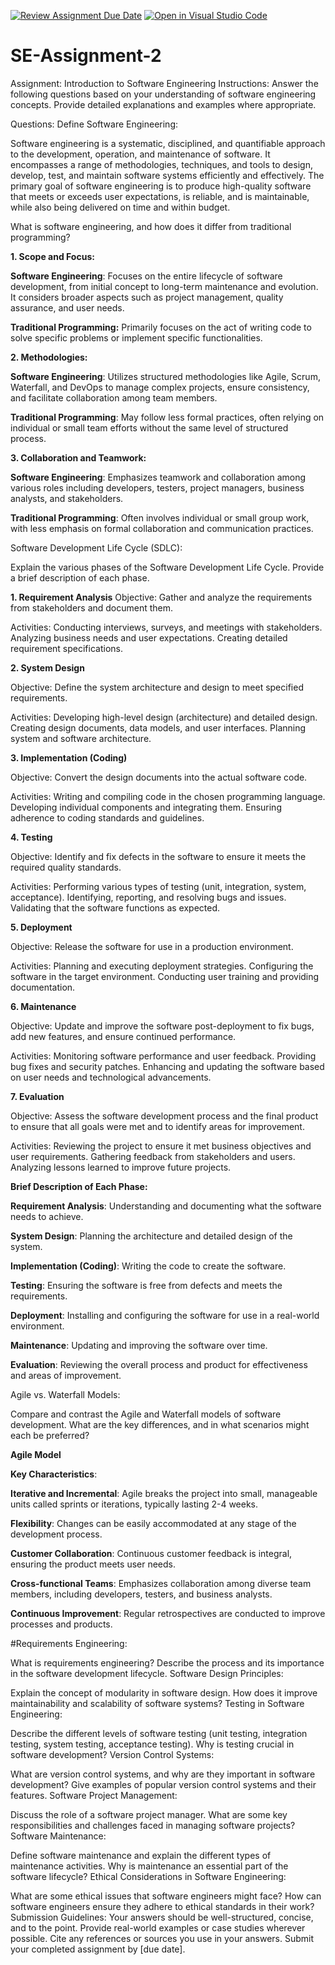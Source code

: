 [![Review Assignment Due Date](https://classroom.github.com/assets/deadline-readme-button-24ddc0f5d75046c5622901739e7c5dd533143b0c8e959d652212380cedb1ea36.svg)](https://classroom.github.com/a/-ucQIGTc)
[![Open in Visual Studio Code](https://classroom.github.com/assets/open-in-vscode-718a45dd9cf7e7f842a935f5ebbe5719a5e09af4491e668f4dbf3b35d5cca122.svg)](https://classroom.github.com/online_ide?assignment_repo_id=15202894&assignment_repo_type=AssignmentRepo)
# SE-Assignment-2
Assignment: Introduction to Software Engineering
Instructions:
Answer the following questions based on your understanding of software engineering concepts. Provide detailed explanations and examples where appropriate.

Questions:
Define Software Engineering:

Software engineering is a systematic, disciplined, and quantifiable approach to the development, operation, and maintenance of software. It encompasses a range of methodologies, techniques, and tools to design, develop, test, and maintain software systems efficiently and effectively. The primary goal of software engineering is to produce high-quality software that meets or exceeds user expectations, is reliable, and is maintainable, while also being delivered on time and within budget.

What is software engineering, and how does it differ from traditional programming?

**1. Scope and Focus:**

**Software Engineering**: Focuses on the entire lifecycle of software development, from initial concept to long-term maintenance and evolution. It considers broader aspects such as project management, quality assurance, and user needs.

**Traditional Programming:** Primarily focuses on the act of writing code to solve specific problems or implement specific functionalities.

**2. Methodologies:**

**Software Engineering**: Utilizes structured methodologies like Agile, Scrum, Waterfall, and DevOps to manage complex projects, ensure consistency, and facilitate collaboration among team members.

**Traditional Programming**: May follow less formal practices, often relying on individual or small team efforts without the same level of structured process.

**3. Collaboration and Teamwork:**

**Software Engineering**: Emphasizes teamwork and collaboration among various roles including developers, testers, project managers, business analysts, and stakeholders.

**Traditional Programming**: Often involves individual or small group work, with less emphasis on formal collaboration and communication practices.

Software Development Life Cycle (SDLC):

Explain the various phases of the Software Development Life Cycle. Provide a brief description of each phase.

**1. Requirement Analysis**
Objective: Gather and analyze the requirements from stakeholders and document them.

Activities:
Conducting interviews, surveys, and meetings with stakeholders.
Analyzing business needs and user expectations.
Creating detailed requirement specifications.

**2. System Design**

Objective: Define the system architecture and design to meet specified requirements.

Activities:
Developing high-level design (architecture) and detailed design.
Creating design documents, data models, and user interfaces.
Planning system and software architecture.

**3. Implementation (Coding)**

Objective: Convert the design documents into the actual software code.

Activities:
Writing and compiling code in the chosen programming language.
Developing individual components and integrating them.
Ensuring adherence to coding standards and guidelines.

**4. Testing**

Objective: Identify and fix defects in the software to ensure it meets the required quality standards.

Activities:
Performing various types of testing (unit, integration, system, acceptance).
Identifying, reporting, and resolving bugs and issues.
Validating that the software functions as expected.

**5. Deployment**

Objective: Release the software for use in a production environment.

Activities:
Planning and executing deployment strategies.
Configuring the software in the target environment.
Conducting user training and providing documentation.

**6. Maintenance**

Objective: Update and improve the software post-deployment to fix bugs, add new features, and ensure continued performance.

Activities:
Monitoring software performance and user feedback.
Providing bug fixes and security patches.
Enhancing and updating the software based on user needs and technological advancements.

**7. Evaluation**

Objective: Assess the software development process and the final product to ensure that all goals were met and to identify areas for improvement.

Activities:
Reviewing the project to ensure it met business objectives and user requirements.
Gathering feedback from stakeholders and users.
Analyzing lessons learned to improve future projects.

**Brief Description of Each Phase:**

**Requirement Analysis**: Understanding and documenting what the software needs to achieve.

**System Design**: Planning the architecture and detailed design of the system.

**Implementation (Coding)**: Writing the code to create the software.

**Testing**: Ensuring the software is free from defects and meets the requirements.

**Deployment**: Installing and configuring the software for use in a real-world environment.

**Maintenance**: Updating and improving the software over time.

**Evaluation**: Reviewing the overall process and product for effectiveness and areas of improvement.

Agile vs. Waterfall Models:

Compare and contrast the Agile and Waterfall models of software development. What are the key differences, and in what scenarios might each be preferred?

**Agile Model**

**Key Characteristics**:

**Iterative and Incremental**: Agile breaks the project into small, manageable units called sprints or iterations, typically lasting 2-4 weeks.

**Flexibility**: Changes can be easily accommodated at any stage of the development process.

**Customer Collaboration**: Continuous customer feedback is integral, ensuring the product meets user needs.

**Cross-functional Teams**: Emphasizes collaboration among diverse team members, including developers, testers, and business analysts.

**Continuous Improvement**: Regular retrospectives are conducted to improve processes and products.

#Requirements Engineering:

What is requirements engineering? Describe the process and its importance in the software development lifecycle.
Software Design Principles:

Explain the concept of modularity in software design. How does it improve maintainability and scalability of software systems?
Testing in Software Engineering:

Describe the different levels of software testing (unit testing, integration testing, system testing, acceptance testing). Why is testing crucial in software development?
Version Control Systems:

What are version control systems, and why are they important in software development? Give examples of popular version control systems and their features.
Software Project Management:

Discuss the role of a software project manager. What are some key responsibilities and challenges faced in managing software projects?
Software Maintenance:

Define software maintenance and explain the different types of maintenance activities. Why is maintenance an essential part of the software lifecycle?
Ethical Considerations in Software Engineering:

What are some ethical issues that software engineers might face? How can software engineers ensure they adhere to ethical standards in their work?
Submission Guidelines:
Your answers should be well-structured, concise, and to the point.
Provide real-world examples or case studies wherever possible.
Cite any references or sources you use in your answers.
Submit your completed assignment by [due date].
